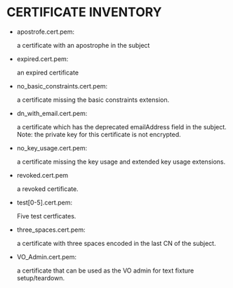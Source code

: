 CERTIFICATE INVENTORY
=====================

- apostrofe.cert.pem: 
    
	a certificate with an apostrophe in the subject

- expired.cert.pem:
 
 	an expired certificate

- no_basic_constraints.cert.pem:
	
	a certificate missing the basic constraints extension.

- dn_with_email.cert.pem:

	a certificate which has the deprecated emailAddress field in the subject.
	Note: the private key for this certificate is not encrypted.

- no_key_usage.cert.pem:

	a certificate missing the key usage and extended key usage extensions.

- revoked.cert.pem

	a revoked certificate.

- test[0-5].cert.pem:

	Five test certficates. 

- three_spaces.cert.pem:

	a certificate with three spaces encoded in the last CN of the subject.

- VO_Admin.cert.pem:

	a certificate that can be used as the VO admin for text fixture setup/teardown.
